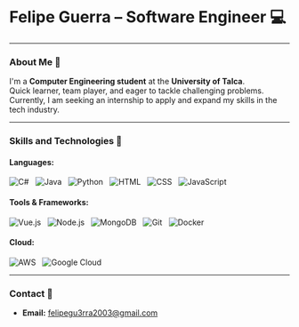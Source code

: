 # Felipe Guerra – Software Engineer 💻  
---

### About Me 👋  
I'm a **Computer Engineering student** at the **University of Talca**.  
Quick learner, team player, and eager to tackle challenging problems.  
Currently, I am seeking an internship to apply and expand my skills in the tech industry.

---

### Skills and Technologies 🚀  

#### Languages:  
![C#](https://img.shields.io/badge/C%23-%23239120.svg?style=flat&logo=c-sharp&logoColor=white)  &nbsp; ![Java](https://img.shields.io/badge/Java-%23ED8B00.svg?style=flat&logo=java&logoColor=white)  &nbsp; ![Python](https://img.shields.io/badge/Python-%233776AB.svg?style=flat&logo=python&logoColor=white)  &nbsp; ![HTML](https://img.shields.io/badge/HTML5-%23E34F26.svg?style=flat&logo=html5&logoColor=white)  &nbsp; ![CSS](https://img.shields.io/badge/CSS3-%231572B6.svg?style=flat&logo=css3&logoColor=white)  &nbsp; ![JavaScript](https://img.shields.io/badge/JavaScript-%23F7DF1E.svg?style=flat&logo=javascript&logoColor=black)

#### Tools & Frameworks:  
![Vue.js](https://img.shields.io/badge/Vue.js-%234FC08D.svg?style=flat&logo=vue.js&logoColor=white)  &nbsp; ![Node.js](https://img.shields.io/badge/Node.js-%23339933.svg?style=flat&logo=node.js&logoColor=white)  &nbsp; ![MongoDB](https://img.shields.io/badge/MongoDB-%2347A248.svg?style=flat&logo=mongodb&logoColor=white)  &nbsp; ![Git](https://img.shields.io/badge/Git-%23F05033.svg?style=flat&logo=git&logoColor=white)  &nbsp; ![Docker](https://img.shields.io/badge/Docker-%232496ED.svg?style=flat&logo=docker&logoColor=white)  

#### Cloud:  
![AWS](https://img.shields.io/badge/AWS-%23FF9900.svg?style=flat&logo=amazon-aws&logoColor=white)  &nbsp; ![Google Cloud](https://img.shields.io/badge/Google%20Cloud-%234285F4.svg?style=flat&logo=google-cloud&logoColor=white)

---

### Contact 📧  
- **Email:** [felipegu3rra2003@gmail.com](mailto:felipegu3rra2003@gmail.com)

